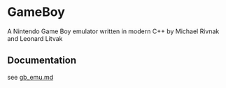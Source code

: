 # GameBoy

A Nintendo Game Boy emulator written in modern C++
by Michael Rivnak and Leonard Litvak

## Documentation

see [gb_emu.md](https://github.com/mrivnak/GameBoy/blob/master/docs/gb_emu.md)